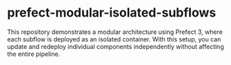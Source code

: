 # prefect-modular-isolated-subflows
This repository demonstrates a modular architecture using Prefect 3, where each subflow is deployed as an isolated container. With this setup, you can update and redeploy individual components independently without affecting the entire pipeline.
